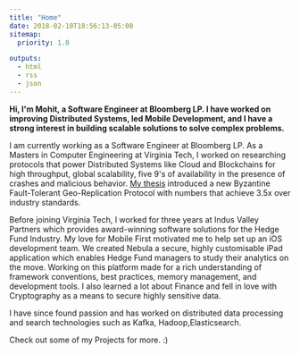 ```yaml
---
title: "Home"
date: 2018-02-10T18:56:13-05:00
sitemap:
  priority: 1.0

outputs:
  - html
  - rss
  - json
---
```


**Hi, I'm Mohit, a Software Engineer at Bloomberg LP. I have worked on improving Distributed Systems, led Mobile Development, and I have a strong interest in building scalable solutions to solve complex problems.**

I am currently working as a Software Engineer at Bloomberg LP. As a Masters in Computer Engineering at Virginia Tech, I worked on researching protocols that power Distributed Systems like Cloud and Blockchains for high throughput, global scalability, five 9's of availability in the presence of crashes and malicious behavior. [My thesis](http://hdl.handle.net/10919/85049) introduced a new Byzantine Fault-Tolerant Geo-Replication Protocol with numbers that achieve 3.5x over industry standards.

Before joining Virginia Tech, I worked for three years at Indus Valley Partners which provides award-winning software solutions for the Hedge Fund Industry. My love for Mobile First motivated me to help set up an iOS development team. We created Nebula a secure, highly customisable iPad application which enables Hedge Fund managers to study their analytics on the move. Working on this platform made for a rich understanding of framework conventions, best practices, memory management, and development tools. I also learned a lot about Finance and fell in love with Cryptography as a means to secure highly sensitive data.

I have since found passion and has worked on distributed data processing and search technologies such as Kafka, Hadoop,Elasticsearch.

Check out some of my Projects for more. :)
